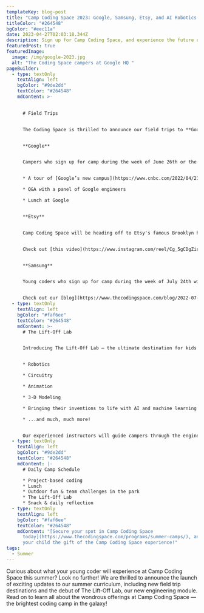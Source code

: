 ```yaml
---
templateKey: blog-post
title: "Camp Coding Space 2023: Google, Samsung, Etsy, and AI Robotics."
titleColor: "#264548"
bgColor: "#eec11a"
date: 2023-04-27T02:03:18.344Z
description: Sign up for Camp Coding Space, and experience the future of tech!
featuredPost: true
featuredImage:
  image: /img/google-2023.jpg
  alt: "The Coding Space campers at Google HQ "
pageBuilder:
  - type: textOnly
    textAlign: left
    bgColor: "#9de2dd"
    textColor: "#264548"
    mdContent: >-
      

      # Field Trips


      The Coding Space is thrilled to announce our field trips to **Google, Etsy, and Samsung** this summer! Check out our field trip schedule breakdown below, and keep an eye out for updates — we're expecting to add more field trip destinations in the next few weeks.


      **Google**


      Campers who sign up for camp during the week of June 26th or the week of August 7th will visit Google's NYC headquarters! The field trip will include:


      * A tour of [Google’s new campus](https://www.cnbc.com/2022/04/21/google-opens-hudson-river-campus-to-attract-more-new-york-talent.html) 

      * Q&A with a panel of Google engineers

      * Lunch at Google


      **Etsy**


      Camp Coding Space will be heading off to Etsy's famous Brooklyn headquarters during the week of July 10th, where they'll dive into the tech side of e-commerce and hear from the nation’s top computer scientists blending artistry and tech.


      Check out [this video](https://www.instagram.com/reel/Cg_5gCDgZis/?utm_source=ig_web_copy_link&igshid=MzRlODBiNWFlZA==) from our visit to Etsy last year, where we toured their sustainable living building, spoke with nine Etsy engineers, and spent time tinkering in their makerspace.


      **Samsung**


      Young coders who sign up for camp during the week of July 24th will get to experience the digital dreamscape that is Samsung 837, an experiential tech wonderland in the Meatpacking District featuring a living lab, a VR tunnel, digital art installations, and three floors of dynamic, immersive programming powered by state-of-the-art technology.


      Check out our [blog](https://www.thecodingspace.com/blog/2022-07-27-the-coding-space-samsung-837/) about our visit to Samsung 837 last year, plus the [recap video](https://www.instagram.com/reel/CghcY_wgjkz/?utm_source=ig_web_copy_link&igshid=MzRlODBiNWFlZA==) from our day in the Samsung Metaverse!
  - type: textOnly
    textAlign: left
    bgColor: "#faf6ee"
    textColor: "#264548"
    mdContent: >-
      # The Lift-Off Lab


      Introducing The Lift-Off Lab — the ultimate destination for kids who want to explore their passions and develop their skills in a supportive and engaging environment. Held on camp afternoons and designed to inspire young innovators to use their ingenuity, creativity, and leadership skills to build, create, and invent, The Lift-Off Lab will give campers the opportunity to explore...


      * Robotics

      * Circuitry

      * Animation

      * 3-D Modeling

      * Bringing their inventions to life with AI and machine learning

      * ...and much, much more!


      Our experienced instructors will guide campers through the engineering design process, providing support and guidance every step of the way, as well as engage them in important real-world discussions such as how their invention could be used for good or how AI and machine learning could influence what they create.
  - type: textOnly
    textAlign: left
    bgColor: "#9de2dd"
    textColor: "#264548"
    mdContent: |-
      # Daily Camp Schedule

      * Project-based coding
      * Lunch
      * Outdoor fun & team challenges in the park
      * The Lift-Off Lab
      * Snack & daily reflection
  - type: textOnly
    textAlign: left
    bgColor: "#faf6ee"
    textColor: "#264548"
    mdContent: "[Secure your spot in Camp Coding Space
      today](https://www.thecodingspace.com/programs/summer-camps/), and give
      your child the gift of the Camp Coding Space experience!"
tags:
  - Summer
---
```

Curious about what your young coder will experience at Camp Coding Space this summer? Look no further! We are thrilled to announce the launch of exciting updates to our summer curriculum, including new field trip destinations and the debut of The Lift-Off Lab, our new engineering module. Read on to learn all about the wondrous offerings at Camp Coding Space — the brightest coding camp in the galaxy!